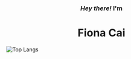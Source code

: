 
<h3 align="center"><em>Hey there!</em> I'm</h3>
<h1 align="center">Fiona Cai
</h1>


![Top Langs](https://github-readme-stats.vercel.app/api/top-langs/?username=fiona-cai&layout=compact)

